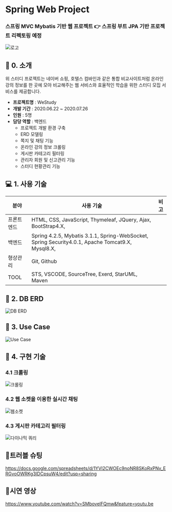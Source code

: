 
# Spring Web Project  

### 스프링 MVC Mybatis 기반 웹 프로젝트 👉 스프링 부트 JPA 기반 프로젝트 리펙토링 예정

![로고](https://user-images.githubusercontent.com/52563841/102716094-f1372380-431c-11eb-822a-fa32233400b2.png)

## 🔖 0. 소개

위 스터디 프로젝트는 네이버 쇼핑, 호텔스 컴바인과 같은 통합 비교사이트처럼 온라인 강의 정보를 한 곳에 모아 비교해주는 웹 서비스와 효율적인 학습을 위한 스터디 모집 서비스를 제공합니다.

- **프로젝트명** : WeStudy
- **개발 기간** : 2020.06.22 ~ 2020.07.26
- **인원** : 5명
- **담당 역할** : 백엔드
  - 프로젝트 개발 환경 구축
  - ERD 모델링
  - 쪽지 및 채팅 기능
  - 온라인 강의 정보 크롤링
  - 게시판 카테고리 필터링
  - 관리자 회원 및 신고관리 기능
  - 스터디 현황관리 기능

## 💻 1. 사용 기술
|분야|사용 기술|비고|
|---|---|---|
|프론트 엔드| HTML, CSS, JavaScript, Thymeleaf, JQuery, Ajax, BootStrap4.X,
|백엔드|Spring 4.2.5, Mybatis 3.1.1, Spring-WebSocket, Spring Security4.0.1, Apache Tomcat9.X, Mysql8.X,    
|형상관리|Git, Github|
|TOOL|STS, VSCODE, SourceTree, Exerd, StarUML, Maven



## 🔖 2. DB ERD
![DB ERD](https://user-images.githubusercontent.com/52563841/102715499-42451880-4319-11eb-8877-13ddca7d6031.png)

## 🔖 3. Use Case
![Use Case](https://user-images.githubusercontent.com/52563841/102715513-5721ac00-4319-11eb-807b-81a6379dce01.png)


## 🎯 4. 구현 기술

### 4.1 크롤링
![크롤링](https://user-images.githubusercontent.com/52563841/102715643-3e65c600-431a-11eb-9faa-72f0fd0657a6.PNG)



### 4.2 웹 소켓을 이용한 실시간 채팅
![웹소켓](https://user-images.githubusercontent.com/52563841/102715650-49b8f180-431a-11eb-82f8-bb0f0713e857.PNG)




### 4.3 게시판 카테고리 필터링
![다이나믹 쿼리](https://user-images.githubusercontent.com/52563841/102715656-4e7da580-431a-11eb-9ef8-d044e58b0490.PNG)




## 🔖트러블 슈팅
https://docs.google.com/spreadsheets/d/1YVl2CWOEc9noNR8SKoRxPNv_ERGvoOWRKg3IDCpsuW4/edit?usp=sharing


## 🎥시연 영상
https://www.youtube.com/watch?v=SMbovelFQmw&feature=youtu.be
